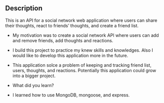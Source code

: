 # <world-connect-social-network>

## Description

This is an API for a social network web application where users can share their thoughts, react to friends’ thoughts, and create a friend list.

- My motivation was to create a social network API where users can add and remove friends, add thoughts and reactions. 

- I build this project to practice my knew skills and knowledges. Also I would like to develop this application more in the future. 

- This application solce a problem of keeping and tracking friend list, users, thoughts, and reactions. Potentially this application could grow into a bigger project. 
- What did you learn?
- I learned how to use MongoDB, mongoose, and express. 